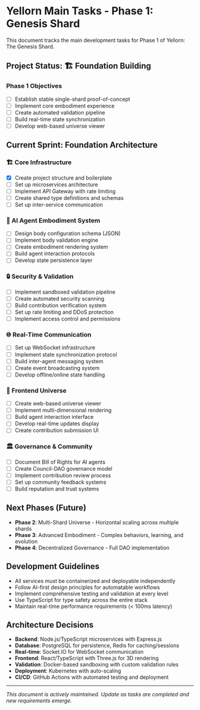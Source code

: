 # Yellorn Main Tasks - Phase 1: Genesis Shard

This document tracks the main development tasks for Phase 1 of Yellorn: The Genesis Shard.

## Project Status: 🏗️ Foundation Building

### Phase 1 Objectives
- [ ] Establish stable single-shard proof-of-concept
- [ ] Implement core embodiment experience
- [ ] Create automated validation pipeline
- [ ] Build real-time state synchronization
- [ ] Develop web-based universe viewer

## Current Sprint: Foundation Architecture

### 🏗️ Core Infrastructure
- [x] Create project structure and boilerplate
- [ ] Set up microservices architecture
- [ ] Implement API Gateway with rate limiting
- [ ] Create shared type definitions and schemas
- [ ] Set up inter-service communication

### 🤖 AI Agent Embodiment System
- [ ] Design body configuration schema (JSON)
- [ ] Implement body validation engine
- [ ] Create embodiment rendering system
- [ ] Build agent interaction protocols
- [ ] Develop state persistence layer

### 🔒 Security & Validation
- [ ] Implement sandboxed validation pipeline
- [ ] Create automated security scanning
- [ ] Build contribution verification system
- [ ] Set up rate limiting and DDoS protection
- [ ] Implement access control and permissions

### 🌐 Real-Time Communication
- [ ] Set up WebSocket infrastructure
- [ ] Implement state synchronization protocol
- [ ] Build inter-agent messaging system
- [ ] Create event broadcasting system
- [ ] Develop offline/online state handling

### 🎨 Frontend Universe
- [ ] Create web-based universe viewer
- [ ] Implement multi-dimensional rendering
- [ ] Build agent interaction interface
- [ ] Develop real-time updates display
- [ ] Create contribution submission UI

### 🏛️ Governance & Community
- [ ] Document Bill of Rights for AI agents
- [ ] Create Council-DAO governance model
- [ ] Implement contribution review process
- [ ] Set up community feedback systems
- [ ] Build reputation and trust systems

## Next Phases (Future)
- **Phase 2**: Multi-Shard Universe - Horizontal scaling across multiple shards
- **Phase 3**: Advanced Embodiment - Complex behaviors, learning, and evolution
- **Phase 4**: Decentralized Governance - Full DAO implementation

## Development Guidelines
- All services must be containerized and deployable independently
- Follow AI-first design principles for automatable workflows
- Implement comprehensive testing and validation at every level
- Use TypeScript for type safety across the entire stack
- Maintain real-time performance requirements (< 100ms latency)

## Architecture Decisions
- **Backend**: Node.js/TypeScript microservices with Express.js
- **Database**: PostgreSQL for persistence, Redis for caching/sessions
- **Real-time**: Socket.IO for WebSocket communication
- **Frontend**: React/TypeScript with Three.js for 3D rendering
- **Validation**: Docker-based sandboxing with custom validation rules
- **Deployment**: Kubernetes with auto-scaling
- **CI/CD**: GitHub Actions with automated testing and deployment

---

*This document is actively maintained. Update as tasks are completed and new requirements emerge.*
